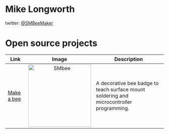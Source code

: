 # Mike Longworth
twitter: [@SMBeeMaker](https://twitter.com/smbeemaker)

# Open source projects

| Link | Image | Description
-|:-:|-
| [Make a bee](https://milelo.github.io/smbee) | <img src="smbee/smbee/assets/SMBee-top.jpg" alt="SMbee" width="200" > | A decorative bee badge to teach surface mount soldering and microcontroller programming.
